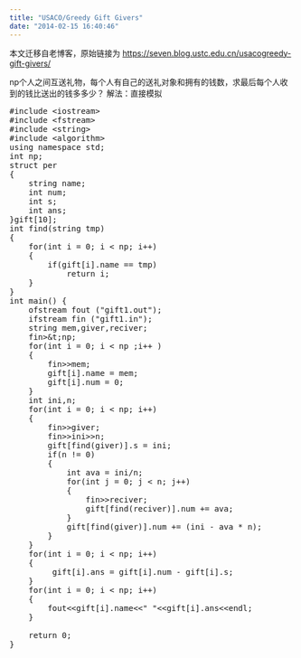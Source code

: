 ```yaml
---
title: "USACO/Greedy Gift Givers"
date: "2014-02-15 16:40:46"
---
```


本文迁移自老博客，原始链接为 <https://seven.blog.ustc.edu.cn/usacogreedy-gift-givers/>

np个人之间互送礼物，每个人有自己的送礼对象和拥有的钱数，求最后每个人收到的钱比送出的钱多多少？
解法：直接模拟
<pre class = "brush:[cpp]">
#include &lt;iostream&gt;
#include &lt;fstream&gt;
#include &lt;string&gt;
#include &lt;algorithm&gt;
using namespace std;
int np;
struct per
{
    string name;
    int num;
    int s;
    int ans;
}gift[10];
int find(string tmp)
{
    for(int i = 0; i < np; i++)
    {
        if(gift[i].name == tmp)
            return i;
    }
}
int main() {
    ofstream fout ("gift1.out");
    ifstream fin ("gift1.in");
    string mem,giver,reciver;
    fin&gt;&t;np;
    for(int i = 0; i < np ;i++ )
    {
        fin&gt;&gt;mem;
        gift[i].name = mem;
        gift[i].num = 0;
    }
    int ini,n;
    for(int i = 0; i < np; i++)
    {
        fin&gt;&gt;giver;
        fin&gt;&gt;ini&gt;&gt;n;
        gift[find(giver)].s = ini;
        if(n != 0)
        {
            int ava = ini/n;
            for(int j = 0; j < n; j++)
            {
                fin&gt;&gt;reciver;
                gift[find(reciver)].num += ava;
            }
            gift[find(giver)].num += (ini - ava * n);
        }
    }
    for(int i = 0; i < np; i++)
    {
         gift[i].ans = gift[i].num - gift[i].s;
    }
    for(int i = 0; i < np; i++)
    {
        fout&lt;&lt;gift[i].name&lt;&lt;" "&lt;&lt;gift[i].ans&lt;&lt;endl;
    }

    return 0;
}
</pre>

